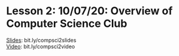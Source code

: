 # Lesson 2: 10/07/20: Overview of Computer Science Club
[Slides](https://bit.ly/compsci2slides): bit.ly/compsci2slides  
[Video](https://bit.ly/compsci2video):  bit.ly/compsci2video